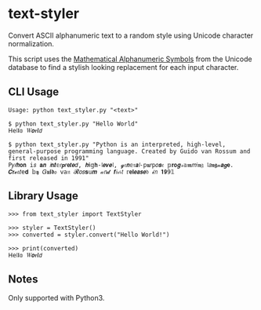 # text-styler
Convert ASCII alphanumeric text to a random style using Unicode character normalization.

This script uses the [Mathematical Alphanumeric Symbols](https://en.wikipedia.org/wiki/Mathematical_Alphanumeric_Symbols) from the Unicode database to find a stylish looking replacement for each input character.

## CLI Usage
    Usage: python text_styler.py "<text>"

    $ python text_styler.py "Hello World"
    𝖧𝖾𝔩𝖑𝕠 𝑊𝙤𝒓𝒍𝘥
    
    $ python text_styler.py "Python is an interpreted, high-level, general-purpose programming language. Created by Guido van Rossum and first released in 1991"
    𝖯𝑦𝓉𝙝𝗼𝗻 𝚒𝘴 𝐚𝙣 𝘪𝗻𝒕𝕖𝘳𝙥𝑟𝗲𝙩𝙚𝑑, 𝒉𝖎𝕘𝗵-𝔩𝙚𝒗𝒆𝔩, 𝓰𝔢𝙣𝕖𝔯𝙖𝘭-𝗉𝖚𝑟𝚙𝑜𝒔𝔢 𝕡𝐫𝗼𝒈𝓇𝕒𝖒𝑚𝔦𝖓𝔤 𝔩𝘢𝖓𝖌𝓊𝒂𝙜𝗲. 𝑪𝗿𝓮𝔞𝑡𝚎𝐝 𝕓𝖞 𝐺𝖚𝐢𝖉𝔬 𝗏𝖺𝔫 𝓡𝑜𝑠𝐬𝚞𝒎 𝒶𝘯𝓭 𝒇𝘪𝓇𝔰𝘵 𝕣𝗲𝐥𝙚𝙖𝙨𝙚𝔡 𝓲𝘯 𝟏𝟵𝟫𝟙

## Library Usage
    >>> from text_styler import TextStyler

    >>> styler = TextStyler()
    >>> converted = styler.convert("Hello World!")
    
    >>> print(converted)
    𝖧𝖾𝔩𝖑𝕠 𝑊𝙤𝒓𝒍𝘥

## Notes
Only supported with Python3.

